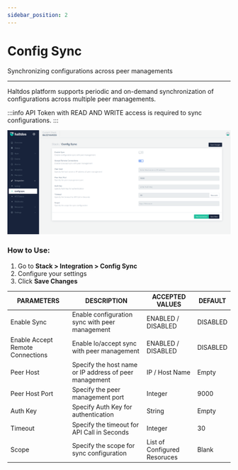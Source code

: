 ```yaml
---
sidebar_position: 2
---
```


# Config Sync

Synchronizing configurations across peer managements

---

Haltdos platform supports periodic and on-demand synchronization of configurations across multiple peer managements. 

:::info
API Token with READ AND WRITE access is required to sync configurations.
:::

![config sync](/img/platform/v7/docs/config_sync_newui.png)

### How to Use:

1. Go to **Stack > Integration > Config Sync**
2. Configure your settings
3. Click **Save Changes**

| PARAMETERS       | DESCRIPTION                                              | ACCEPTED VALUES    | DEFAULT  |
|------------------|----------------------------------------------------------|--------------------|----------|
| Enable Sync      | Enable configuration sync with peer management           | ENABLED / DISABLED | DISABLED |
| Enable Accept Remote Connections | Enable lo/accept sync with peer management | ENABLED / DISABLED | DISABLED |
| Peer Host        | Specify the host name or IP address of peer management   | IP / Host Name     | Empty    |
| Peer Host Port   | Specify the peer management port                         | Integer            | 9000     |
| Auth Key         | Specify Auth Key for authentication                      | String             | Empty    |
| Timeout          | Specify the timeout for API Call in Seconds              | Integer            | 30       |
| Scope            | Specify the scope for sync configuration                 |  List of Configured Resoruces | Blank    |